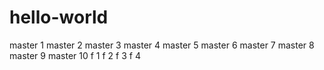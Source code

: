 # hello-world
master 1
master 2
master 3
master 4
master 5
master 6
master 7
master 8
master 9
master 10
f 1 
f 2
f 3
f 4
